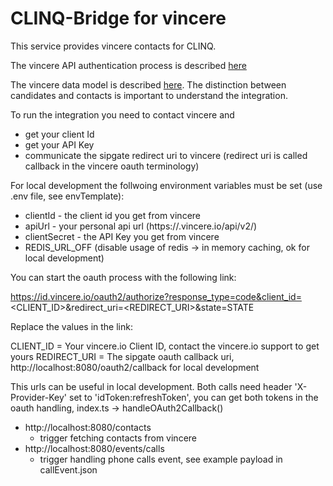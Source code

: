 # CLINQ-Bridge for vincere

This service provides vincere contacts for CLINQ.

The vincere API authentication process is described [here](https://api.vincere.io/#section/Step-by-Step-Vincere-API-Authentication-Process) 

The vincere data model is described [here](https://api.vincere.io/#section/Vincere-Data-Model-Concept).
The distinction between candidates and contacts is important to understand the integration.


To run the integration you need to contact vincere and 
* get your client Id
* get your API Key
* communicate the sipgate redirect uri to vincere (redirect uri is called callback in the vincere oauth terminology)

For local development the follwoing environment variables must be set (use .env file, see envTemplate):
* clientId - the client id you get from vincere
* apiUrl - your personal api url (https://<your-domain>.vincere.io/api/v2/)
* clientSecret - the API Key you get from vincere
* REDIS_URL_OFF (disable usage of redis -> in memory caching, ok for local development)

You can start the oauth process with the following link:

https://id.vincere.io/oauth2/authorize?response_type=code&client_id=<CLIENT_ID>&redirect_uri=<REDIRECT_URI>&state=STATE

Replace the values in the link:

CLIENT_ID = Your vincere.io Client ID, contact the vincere.io support to get yours
REDIRECT_URI = The sipgate oauth callback uri, http://localhost:8080/oauth2/callback for local development


This urls can be useful in local development.
Both calls need header 'X-Provider-Key' set to 'idToken:refreshToken',
you can get both tokens in the oauth handling, index.ts -> handleOAuth2Callback()

* http://localhost:8080/contacts 
  * trigger fetching contacts from vincere
* http://localhost:8080/events/calls 
  * trigger handling phone calls event, see example payload in callEvent.json




